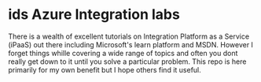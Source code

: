# ids Azure Integration labs
There is a wealth of excellent tutorials on Integration Platform as a Service (iPaaS) out there including Microsoft's learn platform and MSDN. However I forget things whille covering a wide range of topics and often you dont really get down to it until you solve a particular problem. This repo is here primarily for my own benefit but I hope others find it useful.
